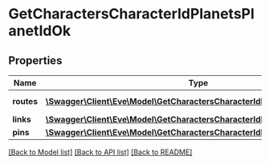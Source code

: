 # GetCharactersCharacterIdPlanetsPlanetIdOk

## Properties
Name | Type | Description | Notes
------------ | ------------- | ------------- | -------------
**routes** | [**\Swagger\Client\Eve\Model\GetCharactersCharacterIdPlanetsPlanetIdRoute[]**](GetCharactersCharacterIdPlanetsPlanetIdRoute.md) | routes array | 
**links** | [**\Swagger\Client\Eve\Model\GetCharactersCharacterIdPlanetsPlanetIdLink[]**](GetCharactersCharacterIdPlanetsPlanetIdLink.md) | links array | 
**pins** | [**\Swagger\Client\Eve\Model\GetCharactersCharacterIdPlanetsPlanetIdPin[]**](GetCharactersCharacterIdPlanetsPlanetIdPin.md) | pins array | 

[[Back to Model list]](../README.md#documentation-for-models) [[Back to API list]](../README.md#documentation-for-api-endpoints) [[Back to README]](../README.md)


